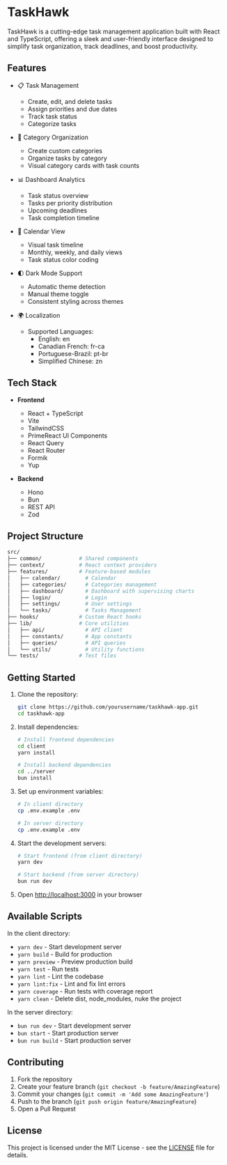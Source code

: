 # TaskHawk

TaskHawk is a cutting-edge task management application built with React and TypeScript, offering a sleek and user-friendly interface designed to simplify task organization, track deadlines, and boost productivity.

## Features

- 📋 Task Management

  - Create, edit, and delete tasks
  - Assign priorities and due dates
  - Track task status
  - Categorize tasks

- 📁 Category Organization

  - Create custom categories
  - Organize tasks by category
  - Visual category cards with task counts

- 📊 Dashboard Analytics

  - Task status overview
  - Tasks per priority distribution
  - Upcoming deadlines
  - Task completion timeline

- 📅 Calendar View

  - Visual task timeline
  - Monthly, weekly, and daily views
  - Task status color coding

- 🌓 Dark Mode Support
  
  - Automatic theme detection
  - Manual theme toggle
  - Consistent styling across themes

- 🌍 Localization
  
  - Supported Languages:
    - English: en
    - Canadian French: fr-ca
    - Portuguese-Brazil: pt-br
    - Simplified Chinese: zn

## Tech Stack

- **Frontend**

  - React + TypeScript
  - Vite
  - TailwindCSS
  - PrimeReact UI Components
  - React Query
  - React Router
  - Formik
  - Yup

- **Backend**
  - Hono
  - Bun
  - REST API
  - Zod

## Project Structure

```bash
src/
├── common/            # Shared components
├── context/           # React context providers
├── features/          # Feature-based modules
│   ├── calendar/        # Calendar
│   ├── categories/      # Categories management
│   ├── dashboard/       # Dashboard with supervising charts
│   ├── login/           # Login
│   ├── settings/        # User settings
│   └── tasks/           # Tasks Management
├── hooks/             # Custom React hooks
├── lib/               # Core utilities
│   ├── api/             # API client
│   ├── constants/       # App constants
│   ├── queries/         # API queries
│   └── utils/           # Utility functions
└── tests/             # Test files
```

## Getting Started

1. Clone the repository:

   ```bash
   git clone https://github.com/yourusername/taskhawk-app.git
   cd taskhawk-app
   ```

2. Install dependencies:

   ```bash
   # Install frontend dependencies
   cd client
   yarn install

   # Install backend dependencies
   cd ../server
   bun install
   ```

3. Set up environment variables:

   ```bash
   # In client directory
   cp .env.example .env

   # In server directory
   cp .env.example .env
   ```

4. Start the development servers:

   ```bash
   # Start frontend (from client directory)
   yarn dev

   # Start backend (from server directory)
   bun run dev
   ```

5. Open <http://localhost:3000> in your browser

## Available Scripts

In the client directory:

- `yarn dev` - Start development server
- `yarn build` - Build for production
- `yarn preview` - Preview production build
- `yarn test` - Run tests
- `yarn lint` - Lint the codebase
- `yarn lint:fix` - Lint and fix lint errors
- `yarn coverage` - Run tests with coverage report
- `yarn clean` - Delete dist, node_modules, nuke the project

In the server directory:

- `bun run dev` - Start development server
- `bun start` - Start production server
- `bun run build` - Start production server

## Contributing

1. Fork the repository
2. Create your feature branch (`git checkout -b feature/AmazingFeature`)
3. Commit your changes (`git commit -m 'Add some AmazingFeature'`)
4. Push to the branch (`git push origin feature/AmazingFeature`)
5. Open a Pull Request

## License

This project is licensed under the MIT License - see the [LICENSE](LICENSE) file for details.
